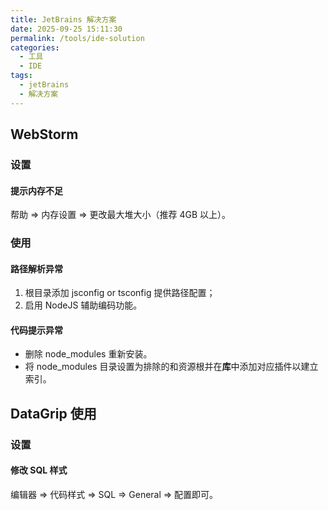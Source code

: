 ```yaml
---
title: JetBrains 解决方案
date: 2025-09-25 15:11:30
permalink: /tools/ide-solution
categories:
  - 工具
  - IDE
tags:
  - jetBrains
  - 解决方案
---
```


## WebStorm

### 设置

#### 提示内存不足

帮助 => 内存设置 => 更改最大堆大小（推荐 4GB 以上）。

### 使用

#### 路径解析异常

1. 根目录添加 jsconfig or tsconfig 提供路径配置；
2. 启用 NodeJS 辅助编码功能。

#### 代码提示异常

- 删除 node_modules 重新安装。
- 将 node_modules 目录设置为排除的和资源根并在**库**中添加对应插件以建立索引。


## DataGrip 使用

### 设置

#### 修改 SQL 样式

编辑器 => 代码样式 => SQL => General => 配置即可。

